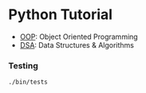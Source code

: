 Python Tutorial
===
- [OOP](/src/oop/README.md): Object Oriented Programming
- [DSA](/src/dsa/README.md): Data Structures & Algorithms

### Testing

```sh
./bin/tests
```
